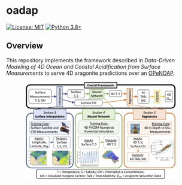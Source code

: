 # oadap
[![License: MIT](https://img.shields.io/badge/License-MIT-green.svg)](https://opensource.org/licenses/MIT)
[![Python 3.8+](https://img.shields.io/badge/python-3.8+-blue.svg)](https://www.python.org/downloads/release/python-380/)

## Overview

This repository implements the framework described in *Data-Driven Modeling of 4D Ocean and Coastal Acidification from Surface Measurements* to serve 4D aragonite predictions over an [OPeNDAP](https://www.earthdata.nasa.gov/engage/open-data-services-and-software/api/opendap).


<p align="center">
	<img src="figures/OA_framework.png" alt="photo not available" width="80%" height="80%">
</p>

